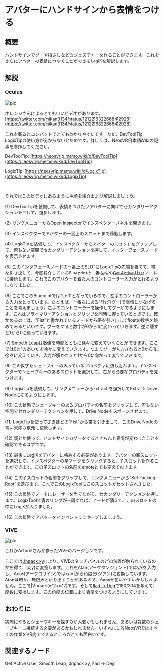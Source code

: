 <!-- NeosVR Techbook-->

# アバターにハンドサインから表情をつける

## 概要

ハンドサインでグーや指さしなどのジェスチャーを作ることができます。これをさらにアバターの表情につなぐことができるLogiXを解説します。

## 解説

### Oculus
![pic](https://pbs.twimg.com/media/EYIetEeU4AAbVsK?format=jpg&name=large "pic")

オレンジさんによるとてもいいビデオがあります。
[https://twitter.com/mikan3134/status/1212216322668412928](https://twitter.com/mikan3134/status/1212216322668412928)

これを観るとコンパクトでとてもわかりやすいです。ただ、DevToolTip, LogixTipの使い方が分からないとだめです。詳しくは、NeosVR日本語Wikiの記事を参照してください。

DevToolTip: [https://neosvrjp.memo.wiki/d/DevToolTip](https://neosvrjp.memo.wiki/d/DevToolTip)

LogixTip: [https://neosvrjp.memo.wiki/d/LogixTip](https://neosvrjp.memo.wiki/d/LogixTip)

<br>

それではこのビデオにあるように手順を紹介および解説しましょう。

(1) DevToolTipを装備して、表情をつけたいアバターに向けてセカンダリーアクションを押して、選択します。

(2) リングメニューからOpen Inspectorでインスペクターパネルを開きます。

(3) インスペクターでアバターの一番上のスロットまで移動します。

(4) LogixTipを装備して、インスペクターからアバターのスロットをグリップして、何もない空間でセカンダリーアクションを押して、インターフェースノードを表示させます。

(5) このインタフェースノードの一番上のSLOTにLogixTipの先端を当てて、帯を引き出して、今回紹介しているBlueprintの一番左端の[Get Active User](https://neosvrjp.memo.wiki/d/Get%20Active%20User)ノードに接続します。これでこのアバターを着た人のコントローラー入力がとれるようになりました。

(6) ここでこのBlueprintでは"Left"となっているので、左手のコントローラーから入力をとっています。たとえば、一番右にある"Fist"(グー)で表情につなげることを考えましょう。左手のコントローラーを操作してグーがでるようにします。これはプライマリーアクションとグリップを同時に握っているときです。確かめるのには、"Fist"と書かれているノードから帯を引き出してfloatの数字を眺めてみるといいです。グーをすると数字が0から1に変わっていきます。逆に離すと1から0に戻っていきます。

(7) [Smooth Leap](https://neosvrjp.memo.wiki/d/Smooth%20Lerp)は数値を時間とともに徐々に変えていくことができます。ここでは0と1のあいだを徐々に変えていきます。つまりグーが入力されると0から1に徐々に変えていき、入力が解かれると1から0に向かって変えていきます。

(8) この数字をシェープキーの入っているプロパティに流し込みます。インスペクターでシェープキーのあるスロットを選択して、右から必要なプロパティを見つけます。

(9) LogixTipを装備して、リングメニューからExtract:を選択してExtract: Drive Nodeになるようにします。

(10) この状態でシェープキーのあるプロパティの名前をグリップして、何もない空間でセカンダリーアクションを押して、Drive Nodeをスポーンさせます。

(11) LogixTipを使ってさきほどの"Fist"から帯を引き出して、このDrive Nodeの青い矢印の根元に接続します。

(12) 鏡とか使って、ハンドサインのグーをするときちんと表情が変わったことを確認できるはずです。

(13) 最後にLogiXをアバターに格納する必要があります。アバターの親スロットを選択して、インスペクターの星マークをクリックすると、子スロットを作ることができます。この子スロットの名前をemoteとでも変えておきます。

(14) この子スロットの名前をグリップして、リングメニューから"Set Packing Root"を選びます。これでこのLogixToolにこのスロットがセットされました。

(15) この状態でノードにレーザーを当てながら、セカンダリーアクションを押します。LogixToolで青のリングが一周すれば、ノードが消えて、このスロットの中にLogiXが入りました。

(16) この状態でアバターをインベントリにセーブしましょう。


### VIVE

![pic](https://pbs.twimg.com/media/EYIetleU0AAiSVj?format=jpg&name=large "pic")

これがAetorizさんが作ったVIVEのバージョンです。

ここでは[Unpack xy](https://neosvrjp.memo.wiki/d/Unpack%20xy)により、VIVEのタッチパネルのどの位置が触られているのかを得て、(x,y)に変換します。これをAtan(アークタンジェント)ではy/xを入力し、Acos(アークコサイン)ではx/&#124;V&#124;から角度(ラジアン)に変換しています。Atanは時々、無限大とかを出すことがあるので、Acosが使いやすいかもしれません。ここで&#124;V&#124;=sqrt(x^2+y^2)です。そして[Rad -> Deg](https://neosvrjp.memo.wiki/d/Rad-%a1%e4Deg)で180/3.14を与えて、度数に変換します。この角度の位置により表情をつけるようにしています。


## おわりに

実際にやるとシェープキーを探すのが大変かもしれません。あるいは複数のシェープキーに接続する必要があるかもしれません。いずれにしろNeosVRではすべての作業をVR内でできるところがとても面白いです。

## 関連するノード
Get Active User, Smooth Leap, Unpack xy, Rad -> Deg

<!-- ## 追記 -->